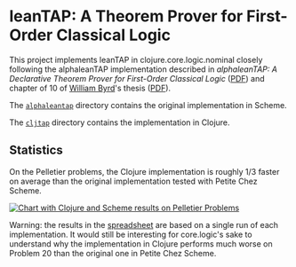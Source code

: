 leanTAP: A Theorem Prover for First-Order Classical Logic
=========================================================

This project implements leanTAP in clojure.core.logic.nominal closely
following the alphaleanTAP implementation described in
_alphaleanTAP: A Declarative Theorem Prover for First-Order Classical Logic_
([PDF](http://www.cs.indiana.edu/~webyrd/alphaleantap/alphatap.pdf))
and chapter of 10 of
[William Byrd](http://www.cs.indiana.edu/~webyrd/)'s thesis
([PDF](http://gradworks.umi.com/3380156.pdf)).

The
[`alphaleantap`](https://github.com/namin/leantap/tree/master/alphaleantap)
directory contains the original implementation in Scheme.

The [`cljtap`](https://github.com/namin/leantap/tree/master/alphaleantap)
directory contains the implementation in Clojure.

Statistics
-----------------------------------

On the Pelletier problems, the Clojure implementation is roughly 1/3
faster on average than the original implementation tested with Petite
Chez Scheme.

[![Chart with Clojure and Scheme results on Pelletier Problems](https://docs.google.com/spreadsheet/oimg?key=0Aq6lPvMWlyvwdGRtbDRYZGpmcXI1OG9RM2swNWxyc1E&oid=2&zx=oejhl3v763go)](https://docs.google.com/spreadsheet/ccc?key=0Aq6lPvMWlyvwdGRtbDRYZGpmcXI1OG9RM2swNWxyc1E&hl=en#gid=1)

Warning: the results in the
[spreadsheet](https://docs.google.com/spreadsheet/ccc?key=0Aq6lPvMWlyvwdGRtbDRYZGpmcXI1OG9RM2swNWxyc1E&hl=en#gid=0)
are based on a single run of each implementation. It would still be
interesting for core.logic's sake to understand why the implementation
in Clojure performs much worse on Problem 20 than the original one in
Petite Chez Scheme.
